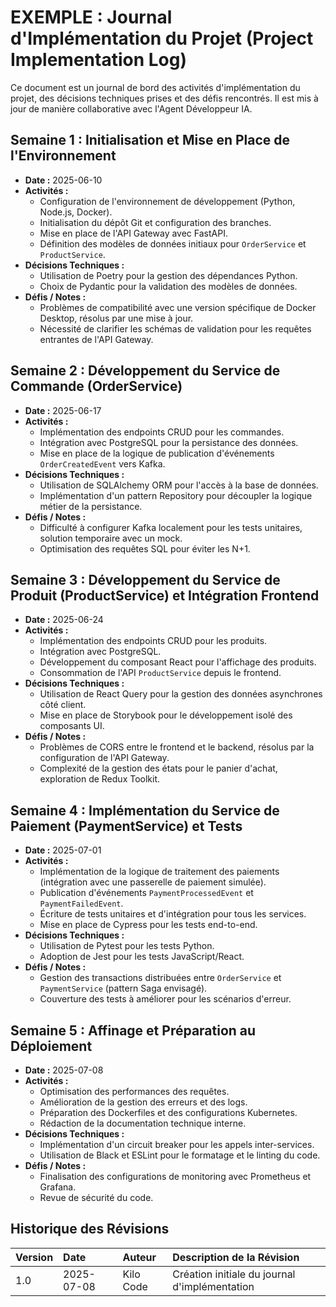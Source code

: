 # EXEMPLE : Journal d'Implémentation du Projet (Project Implementation Log)

Ce document est un journal de bord des activités d'implémentation du projet, des décisions techniques prises et des défis rencontrés. Il est mis à jour de manière collaborative avec l'Agent Développeur IA.

## Semaine 1 : Initialisation et Mise en Place de l'Environnement

*   **Date :** 2025-06-10
*   **Activités :**
    *   Configuration de l'environnement de développement (Python, Node.js, Docker).
    *   Initialisation du dépôt Git et configuration des branches.
    *   Mise en place de l'API Gateway avec FastAPI.
    *   Définition des modèles de données initiaux pour `OrderService` et `ProductService`.
*   **Décisions Techniques :**
    *   Utilisation de Poetry pour la gestion des dépendances Python.
    *   Choix de Pydantic pour la validation des modèles de données.
*   **Défis / Notes :**
    *   Problèmes de compatibilité avec une version spécifique de Docker Desktop, résolus par une mise à jour.
    *   Nécessité de clarifier les schémas de validation pour les requêtes entrantes de l'API Gateway.

## Semaine 2 : Développement du Service de Commande (OrderService)

*   **Date :** 2025-06-17
*   **Activités :**
    *   Implémentation des endpoints CRUD pour les commandes.
    *   Intégration avec PostgreSQL pour la persistance des données.
    *   Mise en place de la logique de publication d'événements `OrderCreatedEvent` vers Kafka.
*   **Décisions Techniques :**
    *   Utilisation de SQLAlchemy ORM pour l'accès à la base de données.
    *   Implémentation d'un pattern Repository pour découpler la logique métier de la persistance.
*   **Défis / Notes :**
    *   Difficulté à configurer Kafka localement pour les tests unitaires, solution temporaire avec un mock.
    *   Optimisation des requêtes SQL pour éviter les N+1.

## Semaine 3 : Développement du Service de Produit (ProductService) et Intégration Frontend

*   **Date :** 2025-06-24
*   **Activités :**
    *   Implémentation des endpoints CRUD pour les produits.
    *   Intégration avec PostgreSQL.
    *   Développement du composant React pour l'affichage des produits.
    *   Consommation de l'API `ProductService` depuis le frontend.
*   **Décisions Techniques :**
    *   Utilisation de React Query pour la gestion des données asynchrones côté client.
    *   Mise en place de Storybook pour le développement isolé des composants UI.
*   **Défis / Notes :**
    *   Problèmes de CORS entre le frontend et le backend, résolus par la configuration de l'API Gateway.
    *   Complexité de la gestion des états pour le panier d'achat, exploration de Redux Toolkit.

## Semaine 4 : Implémentation du Service de Paiement (PaymentService) et Tests

*   **Date :** 2025-07-01
*   **Activités :**
    *   Implémentation de la logique de traitement des paiements (intégration avec une passerelle de paiement simulée).
    *   Publication d'événements `PaymentProcessedEvent` et `PaymentFailedEvent`.
    *   Écriture de tests unitaires et d'intégration pour tous les services.
    *   Mise en place de Cypress pour les tests end-to-end.
*   **Décisions Techniques :**
    *   Utilisation de Pytest pour les tests Python.
    *   Adoption de Jest pour les tests JavaScript/React.
*   **Défis / Notes :**
    *   Gestion des transactions distribuées entre `OrderService` et `PaymentService` (pattern Saga envisagé).
    *   Couverture des tests à améliorer pour les scénarios d'erreur.

## Semaine 5 : Affinage et Préparation au Déploiement

*   **Date :** 2025-07-08
*   **Activités :**
    *   Optimisation des performances des requêtes.
    *   Amélioration de la gestion des erreurs et des logs.
    *   Préparation des Dockerfiles et des configurations Kubernetes.
    *   Rédaction de la documentation technique interne.
*   **Décisions Techniques :**
    *   Implémentation d'un circuit breaker pour les appels inter-services.
    *   Utilisation de Black et ESLint pour le formatage et le linting du code.
*   **Défis / Notes :**
    *   Finalisation des configurations de monitoring avec Prometheus et Grafana.
    *   Revue de sécurité du code.

## Historique des Révisions

| Version | Date       | Auteur | Description de la Révision                               |
| :------ | :--------- | :----- | :------------------------------------------------------- |
| 1.0     | 2025-07-08 | Kilo Code | Création initiale du journal d'implémentation             |